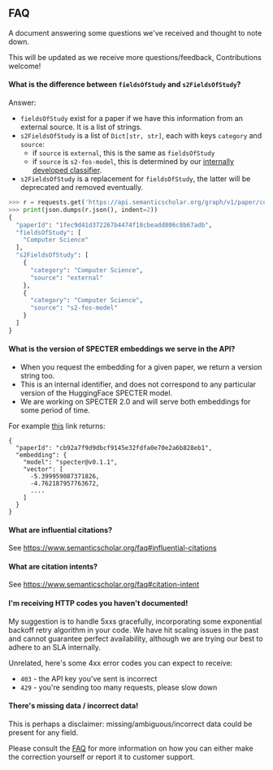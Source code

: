## FAQ

A document answering some questions we've received and thought to note down. 

This will be updated as we receive more questions/feedback, Contributions welcome!

#### What is the difference between `fieldsOfStudy` and `s2FieldsOfStudy`?

Answer: 
* `fieldsOfStudy` exist for a paper if we have this information from an external source. It is a list of strings.
* `s2FieldsOfStudy` is a list of `Dict[str, str]`, each with keys `category` and `source`:
  * if `source` is `external`, this is the same as `fieldsOfStudy`
  * if `source` is `s2-fos-model`, this is determined by our [internally developed classifier](https://www.semanticscholar.org/faq#how-does-semantic-scholar-determine-a-papers-field-of-study).
* `s2FieldsOfStudy` is a replacement for `fieldsOfStudy`, the latter will be deprecated and removed eventually.
  
```python
>>> r = requests.get('https://api.semanticscholar.org/graph/v1/paper/corpusid:4698432', params={'fields': 'fieldsOfStudy,s2FieldsOfStudy'})
>>> print(json.dumps(r.json(), indent=2))
{
  "paperId": "1fec9d41d372267b4474f18cbeadd806c8b67adb",
  "fieldsOfStudy": [
    "Computer Science"
  ],
  "s2FieldsOfStudy": [
    {
      "category": "Computer Science",
      "source": "external"
    },
    {
      "category": "Computer Science",
      "source": "s2-fos-model"
    }
  ]
}
```

#### What is the version of SPECTER embeddings we serve in the API? 

* When you request the embedding for a given paper, we return a version string too.
* This is an internal identifier, and does not correspond to any particular version of the HuggingFace SPECTER model.
* We are working on SPECTER 2.0 and will serve both embeddings for some period of time.

For example [this](https://api.semanticscholar.org/graph/v1/paper/cb92a7f9d9dbcf9145e32fdfa0e70e2a6b828eb1?fields=embedding
) link returns:
```
{
  "paperId": "cb92a7f9d9dbcf9145e32fdfa0e70e2a6b828eb1",
  "embedding": {
    "model": "specter@v0.1.1",
    "vector": [
      -5.399959087371826,
      -4.762187957763672,
      ....
    ]
  }
}
```

#### What are influential citations?

See https://www.semanticscholar.org/faq#influential-citations

#### What are citation intents?

See https://www.semanticscholar.org/faq#citation-intent

#### I'm receiving HTTP codes you haven't documented! 

My suggestion is to handle 5xxs gracefully, incorporating some exponential backoff retry algorithm in your code.
We have hit scaling issues in the past and cannot guarantee perfect availability, although we are trying our best to adhere to an SLA internally.

Unrelated, here's some 4xx error codes you can expect to receive:
* `403` - the API key you've sent is incorrect
* `429` - you're sending too many requests, please slow down

#### There's missing data / incorrect data! 

This is perhaps a disclaimer: missing/ambiguous/incorrect data could be present for any field.

Please consult the [FAQ](https://www.semanticscholar.org/faq#authorship-error) for more information on how you can either make the correction yourself
or report it to customer support.

